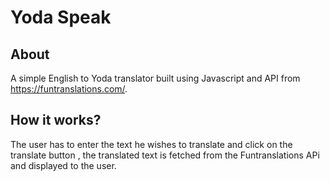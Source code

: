 # Yoda Speak
## About
 A simple English to Yoda translator built using Javascript and API from https://funtranslations.com/. 
## How it works?
 The user has to enter the text he wishes to translate and click on the translate button , the translated text is fetched from the Funtranslations APi and displayed to the user.

